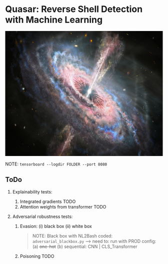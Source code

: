 # Quasar: Reverse Shell Detection with Machine Learning

<img src="img/quasaroutflow.png" height="400">

NOTE: `tensorboard --logdir FOLDER --port 8080`

## ToDo

1. Explainability tests:
   1. Integrated gradients TODO
   2. Attention weights from transformer TODO

2. Adversarial robustness tests:
   1. Evasion: (i) black box (ii) white box
      > NOTE: Black box with NL2Bash coded: `adversarial_blackbox.py`
         --> need to: run with PROD config: (a) ~~one-hot~~ (b) sequential: CNN | CLS_Transformer
   2. Poisoning TODO

